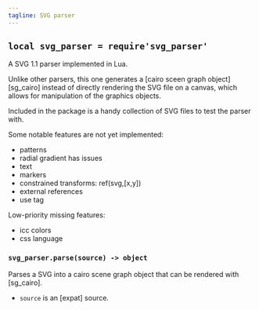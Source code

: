 ```yaml
---
tagline: SVG parser
---
```


## `local svg_parser = require'svg_parser'`

A SVG 1.1 parser implemented in Lua.

Unlike other parsers, this one generates a [cairo sceen graph object][sg_cairo] instead of directly rendering
the SVG file on a canvas, which allows for manipulation of the graphics objects.

Included in the package is a handy collection of SVG files to test the parser with.

Some notable features are not yet implemented:

  * patterns
  * radial gradient has issues
  * text
  * markers
  * constrained transforms: ref(svg,[x,y])
  * external references
  * use tag

Low-priority missing features:

  * icc colors
  * css language

### `svg_parser.parse(source) -> object`

Parses a SVG into a cairo scene graph object that can be rendered with [sg_cairo].

  * `source` is an [expat] source.

